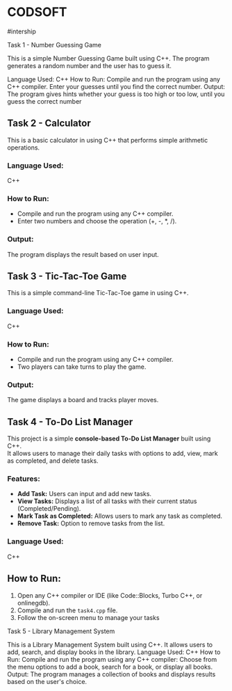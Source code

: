 # CODSOFT
#intership

Task 1 - Number Guessing Game

This is a simple Number Guessing Game built using C++. The program generates a random number and the user has to guess it.

Language Used:
C++
How to Run:
Compile and run the program using any C++ compiler.
Enter your guesses until you find the correct number.
Output:
The program gives hints whether your guess is too high or too low, until you guess the correct number

## Task 2 - Calculator

This is a basic calculator in using C++ that performs simple arithmetic operations.

### Language Used:
C++

### How to Run:
- Compile and run the program using any C++ compiler.
- Enter two numbers and choose the operation (+, -, *, /).

### Output:
The program displays the result based on user input.



## Task 3 - Tic-Tac-Toe Game

This is a simple command-line Tic-Tac-Toe game in using C++.

### Language Used:
C++

### How to Run:
- Compile and run the program using any C++ compiler.
- Two players can take turns to play the game.

### Output:
The game displays a board and tracks player moves.


## Task 4 - To-Do List Manager

This project is a simple **console-based To-Do List Manager** built using C++.  
It allows users to manage their daily tasks with options to add, view, mark as completed, and delete tasks.
###  Features:
- **Add Task:** Users can input and add new tasks.
- **View Tasks:** Displays a list of all tasks with their current status (Completed/Pending).
- **Mark Task as Completed:** Allows users to mark any task as completed.
- **Remove Task:** Option to remove tasks from the list.
###  Language Used:
C++
## How to Run:
1. Open any C++ compiler or IDE (like Code::Blocks, Turbo C++, or onlinegdb).
2. Compile and run the `task4.cpp` file.
3. Follow the on-screen menu to manage your tasks

Task 5 - Library Management System

This is a Library Management System built using C++. It allows users to add, search, and display books in the library.
Language Used:
C++
How to Run:
Compile and run the program using any C++ compiler:
Choose from the menu options to add a book, search for a book, or display all books.
Output:
The program manages a collection of books and displays results based on the user's choice.
